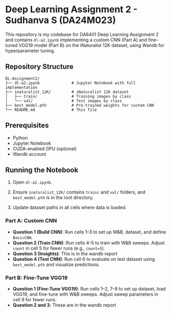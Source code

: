 # Deep Learning Assignment 2 - Sudhanva S (DA24M023)

This repository is my codebase for DA6401 Deep Learning Assignment 2 and contains `dl-a2.ipynb` implementing a custom CNN (Part A) and fine-tuned VGG19 model (Part B) on the iNaturalist 12K dataset, using Wandb for hyperparameter tuning.

## Repository Structure

```
DL-Assignment2/
├── dl-a2.ipynb              # Jupyter Notebook with full implementation
├── inaturalist_12K/         # iNaturalist 12K dataset
│   ├── train/               # Training images by class
│   └── val/                 # Test images by class
├── best_model.pth           # Pre-trained weights for custom CNN
└── README.md                # This file
```

## Prerequisites

- Python
- Jupyter Notebook
- CUDA-enabled GPU (optional)
- Wandb account

## Running the Notebook

1. Open `dl-a2.ipynb`.

2. Ensure `inaturalist_12K/` contains `train/` and `val/` folders, and `best_model.pth` is in the root directory.

3. Update dataset paths in all cells where data is loaded.

### Part A: Custom CNN

- **Question 1 (Build CNN)**: Run cells 1–3 to set up W&B, dataset, and define `BasicCNN`.
- **Question 2 (Train CNN)**: Run cells 4–5 to train with W&B sweeps. Adjust `count` in cell 5 for fewer runs (e.g., `count=5`).
- **Question 3 (Insights)**: This is in the wandb report
- **Question 4 (Test CNN)**: Run cell 6 to evaluate on test dataset using `best_model.pth` and visualize predictions.

### Part B: Fine-Tune VGG19

- **Question 1 (Fine-Tune VGG19)**: Run cells 1–2, 7–9 to set up dataset, load VGG19, and fine-tune with W&B sweeps. Adjust sweep parameters in cell 9 for fewer runs.
- **Question 2 and 3**: These are in the wandb report
